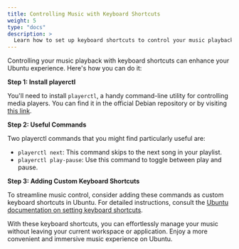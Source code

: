 ```yaml
---
title: Controlling Music with Keyboard Shortcuts
weight: 5
type: "docs"
description: >
  Learn how to set up keyboard shortcuts to control your music playback
---
```


Controlling your music playback with keyboard shortcuts can enhance your Ubuntu experience. Here's how you can do it:

**Step 1: Install playerctl**

You'll need to install `playerctl`, a handy command-line utility for controlling media players. You can find it in the official Debian repository or by visiting [this link](https://packages.debian.org/buster/playerctl).

**Step 2: Useful Commands**

Two playerctl commands that you might find particularly useful are:

- `playerctl next`: This command skips to the next song in your playlist.
- `playerctl play-pause`: Use this command to toggle between play and pause.

**Step 3: Adding Custom Keyboard Shortcuts**

To streamline music control, consider adding these commands as custom keyboard shortcuts in Ubuntu. For detailed instructions, consult the [Ubuntu documentation on setting keyboard shortcuts](https://help.ubuntu.com/stable/ubuntu-help/keyboard-shortcuts-set.html.en).

With these keyboard shortcuts, you can effortlessly manage your music without leaving your current workspace or application. Enjoy a more convenient and immersive music experience on Ubuntu.
